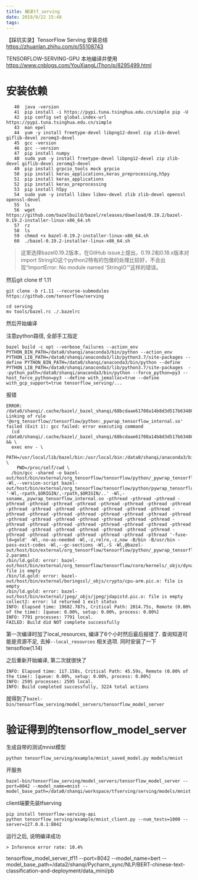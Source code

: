 ```yaml
---
title: 编译tf_serving
date: 2019/9/22 15:48
tags: 
---
```



【踩坑实录】TensorFlow Serving 安装总结
https://zhuanlan.zhihu.com/p/55108743


TENSORFLOW-SERVING-GPU 本地编译并使用
https://www.cnblogs.com/YouXiangLiThon/p/8295499.html
<!-- more -->

# 安装依赖

```shell script
   40  java -version
   41  pip install -i https://pypi.tuna.tsinghua.edu.cn/simple pip -U
   42  pip config set global.index-url https://pypi.tuna.tsinghua.edu.cn/simple
   43  man epel
   44  yum -y install freetype-devel libpng12-devel zip zlib-devel giflib-devel zeromq3-devel
   45  gcc -version
   46  gcc --version
   47  pip install numpy
   48  sudo yum -y install freetype-devel libpng12-devel zip zlib-devel giflib-devel zeromq3-devel
   49  pip install grpcio_tools mock grpcio
   50  pip install keras_applications,keras_preprocessing,h5py
   51  pip install keras_applications
   52  pip install keras_preprocessing
   53  pip install h5py
   54  sudo yum -y install libev libev-devel zlib zlib-devel openssl openssl-devel
   55  ls
   56  wget https://github.com/bazelbuild/bazel/releases/download/0.19.2/bazel-0.19.2-installer-linux-x86_64.sh
   57  rz
   58  ls
   59  chmod +x bazel-0.19.2-installer-linux-x86_64.sh
   60  ./bazel-0.19.2-installer-linux-x86_64.sh
```

>这里选择bazel0.19.2版本，在GitHub issue上提出，0.19.2和0.18.x版本对import StringIO这个python2特有的包做的处理比较好，不会出现“ImportError: No module named 'StringIO'”这样的错误。

然后git clone tf 1.11

```shell script
git clone -b r1.11 --recurse-submodules https://github.com/tensorflow/serving

cd serving
mv tools/bazel.rc ./.bazelrc

```

然后开始编译

注意python路径, 全部手工指定
```shell script
bazel build -c opt --verbose_failures --action_env PYTHON_BIN_PATH=/data0/shanqi/anaconda3/bin/python --action_env PYTHON_LIB_PATH=/data0/shanqi/anaconda3/lib/python3.7/site-packages --define PYTHON_BIN_PATH=/data0/shanqi/anaconda3/bin/python --define PYTHON_LIB_PATH=/data0/shanqi/anaconda3/lib/python3.7/site-packages  --python_path=/data0/shanqi/anaconda3/bin/python --force_python=py3 --host_force_python=py3 --define with_jemalloc=true --define with_gcp_support=true tensorflow_serving/...
```


报错
```shell script
ERROR: /data0/shanqi/.cache/bazel/_bazel_shanqi/68bcdaae61708a14b8d3d517b634806f/external/org_tensorflow/tensorflow/python/BUILD:3768:1: Linking of rule '@org_tensorflow//tensorflow/python:_pywrap_tensorflow_internal.so' failed (Exit 1): gcc failed: error executing command
  (cd /data0/shanqi/.cache/bazel/_bazel_shanqi/68bcdaae61708a14b8d3d517b634806f/execroot/tf_serving && \
  exec env - \
    PATH=/usr/local/lib/bazel/bin:/usr/local/bin:/data0/shanqi/anaconda3/bin:/data0/shanqi/anaconda3/condabin:/usr/local/sbin:/sbin:/bin:/usr/sbin:/usr/bin:/opt/puppetlabs/bin:/root/bin \
    PWD=/proc/self/cwd \
  /bin/gcc -shared -o bazel-out/host/bin/external/org_tensorflow/tensorflow/python/_pywrap_tensorflow_internal.so -Wl,--version-script bazel-out/host/bin/external/org_tensorflow/tensorflow/python/pywrap_tensorflow_internal_versionscript.lds '-Wl,-rpath,$ORIGIN/,-rpath,$ORIGIN/..' -Wl,-soname,_pywrap_tensorflow_internal.so -pthread -pthread -pthread -pthread -pthread -pthread -pthread -pthread -pthread -pthread -pthread -pthread -pthread -pthread -pthread -pthread -pthread -pthread -pthread -pthread -pthread -pthread -pthread -pthread -pthread -pthread -pthread -pthread -pthread -pthread -pthread -pthread -pthread -pthread -pthread -pthread -pthread -pthread -pthread -pthread -pthread -pthread -pthread -pthread -pthread -pthread -pthread -pthread -pthread -pthread -pthread -pthread -pthread -pthread -pthread '-fuse-ld=gold' -Wl,-no-as-needed -Wl,-z,relro,-z,now -B/bin -B/usr/bin -pass-exit-codes -Wl,--gc-sections -Wl,-S -Wl,@bazel-out/host/bin/external/org_tensorflow/tensorflow/python/_pywrap_tensorflow_internal.so-2.params)
/bin/ld.gold: error: bazel-out/host/bin/external/org_tensorflow/tensorflow/core/kernels/_objs/dynamic_stitch_op/dynamic_stitch_op.pic.o: file is empty
/bin/ld.gold: error: bazel-out/host/bin/external/boringssl/_objs/crypto/cpu-arm.pic.o: file is empty
/bin/ld.gold: error: bazel-out/host/bin/external/jpeg/_objs/jpeg/jdapistd.pic.o: file is empty
collect2: error: ld returned 1 exit status
INFO: Elapsed time: 19682.787s, Critical Path: 2014.75s, Remote (0.00% of the time): [queue: 0.00%, setup: 0.00%, process: 0.00%]
INFO: 7791 processes: 7791 local.
FAILED: Build did NOT complete successfully

```

第一次编译时加了local_resources,  编译了6个小时然后最后报错了. 查询知道可能是资源不足,   去掉```--local_resources``` 相关选项.
同时安装了一下tensoflow(1.14)  

之后重新开始编译, 第二次就很快了

```shell script
INFO: Elapsed time: 117.158s, Critical Path: 45.59s, Remote (0.00% of the time): [queue: 0.00%, setup: 0.00%, process: 0.00%]
INFO: 2595 processes: 2595 local.
INFO: Build completed successfully, 3224 total actions
```


就得到了```bazel-bin/tensorflow_serving/model_servers/tensorflow_model_server```

# 验证得到的tensorflow_model_server

生成自带的测试mnist模型
```shell script
python tensorflow_serving/example/mnist_saved_model.py models/mnist
```

开服务
```shell script
bazel-bin/tensorflow_serving/model_servers/tensorflow_model_server --port=8042 --model_name=mnist --model_base_path=/data0/shanqi/workspace/tfserving/serving/models/mnist
```

client端要先装tfserving
```shell script
pip install tensorflow-serving-api
python tensorflow_serving/example/mnist_client.py --num_tests=1000 --server=127.0.0.1:8042
```
运行之后, 说明编译成功

``` 
> Inference error rate: 10.4%
```



tensorflow_model_server_tf11 --port=8042 --model_name=bert --model_base_path=/data2/shanqi/Pycharm_sync/NLP/BERT-chinese-text-classification-and-deployment/data_mini/pb
